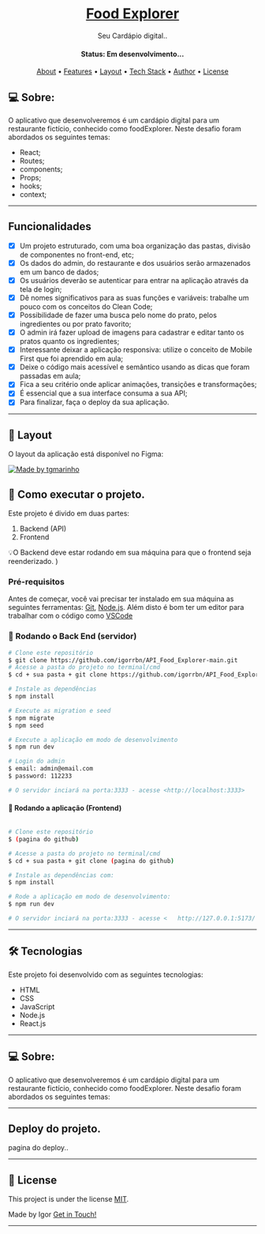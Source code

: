<h1 align="center">
    <a href="#"> Food Explorer </a>
</h1>

<p align="center"> Seu Cardápio digital.. </p>

<h4 align="center"> 
	 Status: Em desenvolvimento...
</h4>

<p align="center">
 <a href="#-about">About</a> •
 <a href="#-Features">Features</a> •
 <a href="#-layout">Layout</a> • 
 <a href="#-tech-stack">Tech Stack</a> • 
 <a href="#-author">Author</a> • 
 <a href="#-license">License</a>

</p>

## 💻 Sobre:

O aplicativo que desenvolveremos é um cardápio digital para um restaurante fictício, conhecido como foodExplorer.
Neste desafio foram abordados os seguintes temas:

- React;
- Routes;
- components;
- Props;
- hooks;
- context;
---

## Funcionalidades

- [x] Um projeto estruturado, com uma boa organização das pastas, divisão de componentes no front-end, etc;
- [x] Os dados do admin, do restaurante e dos usuários serão armazenados em um banco de dados;
- [x] Os usuários deverão se autenticar para entrar na aplicação através da tela de login;
- [x] Dê nomes significativos para as suas funções e variáveis: trabalhe um pouco com os conceitos do Clean Code;
- [x] Possibilidade de fazer uma busca pelo nome do prato, pelos ingredientes ou por prato favorito;
- [x] O admin irá fazer upload de imagens para cadastrar e editar tanto os pratos quanto os ingredientes;
- [x] Interessante deixar a aplicação responsiva: utilize o conceito de Mobile First que foi aprendido em aula;
- [x] Deixe o código mais acessível e semântico usando as dicas que foram passadas em aula;
- [x] Fica a seu critério onde aplicar animações, transições e transformações;
- [x] É essencial que a sua interface consuma a sua API;
- [x] Para finalizar, faça o deploy da sua aplicação.

---

## 🎨 Layout

O layout da aplicação está disponível no Figma:

<a href="https://www.figma.com/file/GkqG5AUJe3ppcUEHfvOX6z/food-explorer?node-id=0%3A1">
  <img alt="Made by tgmarinho" src="https://img.shields.io/badge/Acessar%20Layout%20-Figma-%2304D361">
</a>




## 🚀 Como executar o projeto.

Este projeto é divido em duas partes:
1. Backend (API) 
2. Frontend 

💡O Backend deve estar rodando em sua máquina para que o frontend seja reenderizado.
)

### Pré-requisitos

Antes de começar, você vai precisar ter instalado em sua máquina as seguintes ferramentas:
[Git](https://git-scm.com), [Node.js](https://nodejs.org/en/). 
Além disto é bom ter um editor para trabalhar com o código como [VSCode](https://code.visualstudio.com/)

### 🎲 Rodando o Back End (servidor)

```bash
# Clone este repositório
$ git clone https://github.com/igorrbn/API_Food_Explorer-main.git
# Acesse a pasta do projeto no terminal/cmd
$ cd + sua pasta + git clone https://github.com/igorrbn/API_Food_Explorer-main.git

# Instale as dependências
$ npm install

# Execute as migration e seed
$ npm migrate
$ npm seed

# Execute a aplicação em modo de desenvolvimento
$ npm run dev

# Login do admin
$ email: admin@email.com
$ password: 112233

# O servidor inciará na porta:3333 - acesse <http://localhost:3333>
```


#### 🎲 Rodando a aplicação (Frontend)

```bash

# Clone este repositório
$ (pagina do github)

# Acesse a pasta do projeto no terminal/cmd
$ cd + sua pasta + git clone (pagina do github)

# Instale as dependências com:
$ npm install

# Rode a aplicação em modo de desenvolvimento:
$ npm run dev

# O servidor inciará na porta:3333 - acesse <   http://127.0.0.1:5173/ >
```
---

## 🛠 Tecnologias

Este projeto foi desenvolvido com as seguintes tecnologias:

- HTML
- CSS
- JavaScript
- Node.js
- React.js

---


## 💻 Sobre:

O aplicativo que desenvolveremos é um cardápio digital para um restaurante fictício, conhecido como foodExplorer.
Neste desafio foram abordados os seguintes temas:



---
## Deploy do projeto.
pagina do deploy..

---

## 📝 License

This project is under the license [MIT](./LICENSE).

Made by Igor  [Get in Touch!](https://www.linkedin.com/in/igor-benega-nache-254458224/)

---
